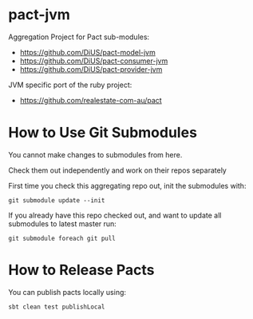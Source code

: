 pact-jvm
========

Aggregation Project for Pact sub-modules:
*  https://github.com/DiUS/pact-model-jvm
*  https://github.com/DiUS/pact-consumer-jvm
*  https://github.com/DiUS/pact-provider-jvm

JVM specific port of the ruby project:
*  https://github.com/realestate-com-au/pact


How to Use Git Submodules
=========================

You cannot make changes to submodules from here.  

Check them out independently and work on their repos separately

First time you check this aggregating repo out, init the submodules with:

    git submodule update --init

If you already have this repo checked out, and want to update all submodules to latest master run:

    git submodule foreach git pull


How to Release Pacts
====================

You can publish pacts locally using:

    sbt clean test publishLocal

